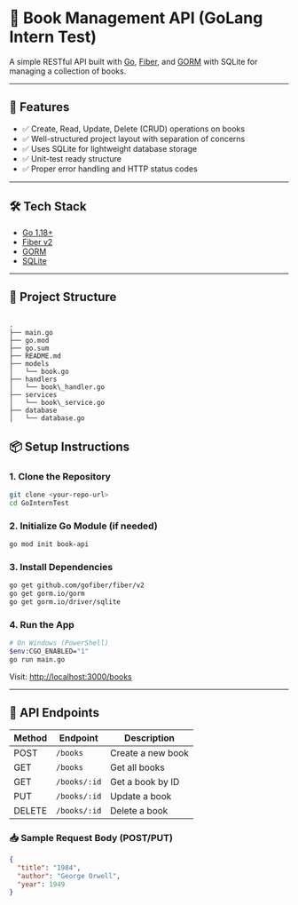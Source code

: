 # 📘 Book Management API (GoLang Intern Test)

A simple RESTful API built with [Go](https://golang.org/), [Fiber](https://gofiber.io/), and [GORM](https://gorm.io/) with SQLite for managing a collection of books.

---

## 🚀 Features

- ✅ Create, Read, Update, Delete (CRUD) operations on books
- ✅ Well-structured project layout with separation of concerns
- ✅ Uses SQLite for lightweight database storage
- ✅ Unit-test ready structure
- ✅ Proper error handling and HTTP status codes

---

## 🛠 Tech Stack

- [Go 1.18+](https://go.dev/dl/)
- [Fiber v2](https://github.com/gofiber/fiber)
- [GORM](https://gorm.io/)
- [SQLite](https://www.sqlite.org/index.html)

---

## 📁 Project Structure

```

.
├── main.go
├── go.mod
├── go.sum
├── README.md
├── models
│   └── book.go
├── handlers
│   └── book\_handler.go
├── services
│   └── book\_service.go
├── database
│   └── database.go

````

## 📦 Setup Instructions

### 1. Clone the Repository

```bash
git clone <your-repo-url>
cd GoInternTest
```

### 2. Initialize Go Module (if needed)

```bash
go mod init book-api
```

### 3. Install Dependencies

```bash
go get github.com/gofiber/fiber/v2
go get gorm.io/gorm
go get gorm.io/driver/sqlite
```

### 4. Run the App

```bash
# On Windows (PowerShell)
$env:CGO_ENABLED="1"
go run main.go
```

Visit: [http://localhost:3000/books](http://localhost:3000/books)

---

## 📡 API Endpoints

| Method | Endpoint     | Description       |
| ------ | ------------ | ----------------- |
| POST   | `/books`     | Create a new book |
| GET    | `/books`     | Get all books     |
| GET    | `/books/:id` | Get a book by ID  |
| PUT    | `/books/:id` | Update a book     |
| DELETE | `/books/:id` | Delete a book     |

### 📥 Sample Request Body (POST/PUT)

```json
{
  "title": "1984",
  "author": "George Orwell",
  "year": 1949
}
```
